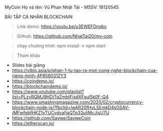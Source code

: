 MyCoin
Họ và tên: Vũ Phan Nhật Tài - MSSV: 18120545

BÀI TẬP CÁ NHÂN BLOCKCHAIN

>Link demo: https://youtu.be/u3EWEFDnqbc

>Github: https://github.com/NhatTai20/my-coin

>chạy chương trình: npm install -> npm start

>Tham khảo
+ Slides bài giảng
+ https://viblo.asia/p/phan-1-tu-tao-ra-mot-cong-nghe-blockchain-cua-rieng-minh-4P856031ZY3
+ https://coindemo.io/
+ https://blockchaindemo.io/
+ https://www.youtube.com/playlist?list=PLzvRQMJ9HDiTqZmbtFisdXFxul5k0F-Q4
+ https://www.smashingmagazine.com/2020/02/cryptocurrency-blockchain-node-js/?fbclid=IwAR20fHvLSEmkD4sGSAV-jMFwfqbfHKZ1yTUCvdvafjaQTp33uliMcJisU7U
+ https://github.com/Savjee/SavjeeCoin
+  https://etherscan.io/